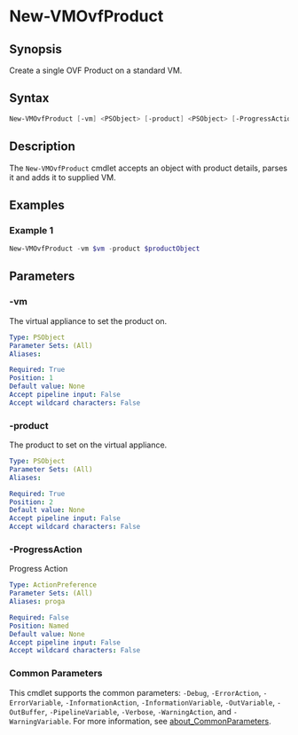 # New-VMOvfProduct

## Synopsis

Create a single OVF Product on a standard VM.

## Syntax

```powershell
New-VMOvfProduct [-vm] <PSObject> [-product] <PSObject> [-ProgressAction <ActionPreference>] [<CommonParameters>]
```

## Description

The `New-VMOvfProduct` cmdlet accepts an object with product details, parses it and adds it to supplied VM.

## Examples

### Example 1

```powershell
New-VMOvfProduct -vm $vm -product $productObject
```

## Parameters

### -vm

The virtual appliance to set the product on.

```yaml
Type: PSObject
Parameter Sets: (All)
Aliases:

Required: True
Position: 1
Default value: None
Accept pipeline input: False
Accept wildcard characters: False
```

### -product

The product to set on the virtual appliance.

```yaml
Type: PSObject
Parameter Sets: (All)
Aliases:

Required: True
Position: 2
Default value: None
Accept pipeline input: False
Accept wildcard characters: False
```

### -ProgressAction

Progress Action

```yaml
Type: ActionPreference
Parameter Sets: (All)
Aliases: proga

Required: False
Position: Named
Default value: None
Accept pipeline input: False
Accept wildcard characters: False
```

### Common Parameters

This cmdlet supports the common parameters: `-Debug`, `-ErrorAction`, `-ErrorVariable`, `-InformationAction`, `-InformationVariable`, `-OutVariable`, `-OutBuffer`, `-PipelineVariable`, `-Verbose`, `-WarningAction`, and `-WarningVariable`. For more information, see [about_CommonParameters](http://go.microsoft.com/fwlink/?LinkID=113216).
